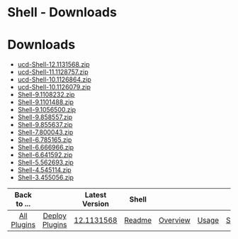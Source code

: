 
Shell - Downloads
=================

# Downloads

- [ucd-Shell-12.1131568.zip](https://raw.githubusercontent.com/UrbanCode/IBM-UCD-PLUGINS/main/files/Shell/ucd-Shell-12.1131568.zip)
- [ucd-Shell-11.1128757.zip](https://raw.githubusercontent.com/UrbanCode/IBM-UCD-PLUGINS/main/files/Shell/ucd-Shell-11.1128757.zip)
- [ucd-Shell-10.1126864.zip](https://raw.githubusercontent.com/UrbanCode/IBM-UCD-PLUGINS/main/files/Shell/ucd-Shell-10.1126864.zip)
- [ucd-Shell-10.1126079.zip](https://raw.githubusercontent.com/UrbanCode/IBM-UCD-PLUGINS/main/files/Shell/ucd-Shell-10.1126079.zip)
- [Shell-9.1108232.zip](https://raw.githubusercontent.com/UrbanCode/IBM-UCD-PLUGINS/main/files/Shell/Shell-9.1108232.zip)
- [Shell-9.1101488.zip](https://raw.githubusercontent.com/UrbanCode/IBM-UCD-PLUGINS/main/files/Shell/Shell-9.1101488.zip)
- [Shell-9.1056500.zip](https://raw.githubusercontent.com/UrbanCode/IBM-UCD-PLUGINS/main/files/Shell/Shell-9.1056500.zip)
- [Shell-9.858557.zip](https://raw.githubusercontent.com/UrbanCode/IBM-UCD-PLUGINS/main/files/Shell/Shell-9.858557.zip)
- [Shell-9.855637.zip](https://raw.githubusercontent.com/UrbanCode/IBM-UCD-PLUGINS/main/files/Shell/Shell-9.855637.zip)
- [Shell-7.800043.zip](https://raw.githubusercontent.com/UrbanCode/IBM-UCD-PLUGINS/main/files/Shell/Shell-7.800043.zip)
- [Shell-6.785165.zip](https://raw.githubusercontent.com/UrbanCode/IBM-UCD-PLUGINS/main/files/Shell/Shell-6.785165.zip)
- [Shell-6.666966.zip](https://raw.githubusercontent.com/UrbanCode/IBM-UCD-PLUGINS/main/files/Shell/Shell-6.666966.zip)
- [Shell-6.641592.zip](https://raw.githubusercontent.com/UrbanCode/IBM-UCD-PLUGINS/main/files/Shell/Shell-6.641592.zip)
- [Shell-5.562693.zip](https://raw.githubusercontent.com/UrbanCode/IBM-UCD-PLUGINS/main/files/Shell/Shell-5.562693.zip)
- [Shell-4.545114.zip](https://raw.githubusercontent.com/UrbanCode/IBM-UCD-PLUGINS/main/files/Shell/Shell-4.545114.zip)
- [Shell-3.455056.zip](https://raw.githubusercontent.com/UrbanCode/IBM-UCD-PLUGINS/main/files/Shell/Shell-3.455056.zip)

|Back to ...||Latest Version|Shell ||||
| :---: | :---: | :---: | :---: | :---: | :---: | :---: |
|[All Plugins](../../index.md)|[Deploy Plugins](../README.md)|[12.1131568](https://raw.githubusercontent.com/UrbanCode/IBM-UCD-PLUGINS/main/files/Shell/ucd-Shell-12.1131568.zip)|[Readme](README.md)|[Overview](overview.md)|[Usage](usage.md)|[Steps](steps.md)|
